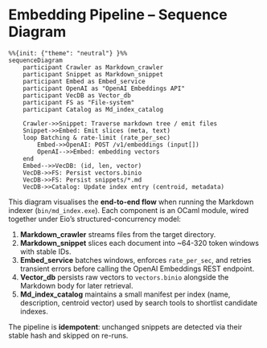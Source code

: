 # Embedding Pipeline – Sequence Diagram

```mermaid
%%{init: {"theme": "neutral"} }%%
sequenceDiagram
    participant Crawler as Markdown_crawler
    participant Snippet as Markdown_snippet
    participant Embed as Embed_service
    participant OpenAI as "OpenAI Embeddings API"
    participant VecDB as Vector_db
    participant FS as "File-system"
    participant Catalog as Md_index_catalog

    Crawler->>Snippet: Traverse markdown tree / emit files
    Snippet->>Embed: Emit slices (meta, text)
    loop Batching & rate-limit (rate_per_sec)
        Embed->>OpenAI: POST /v1/embeddings (input[])
        OpenAI-->>Embed: embedding vectors
    end
    Embed-->>VecDB: (id, len, vector)
    VecDB->>FS: Persist vectors.binio
    VecDB->>FS: Persist snippets/*.md
    VecDB->>Catalog: Update index entry (centroid, metadata)
```

This diagram visualises the **end-to-end flow** when running the Markdown indexer (`bin/md_index.exe`).  Each component is an OCaml module, wired together under Eio’s structured-concurrency model:

1. **Markdown_crawler** streams files from the target directory.
2. **Markdown_snippet** slices each document into ~64-320 token windows with stable IDs.
3. **Embed_service** batches windows, enforces `rate_per_sec`, and retries transient errors before calling the OpenAI Embeddings REST endpoint.
4. **Vector_db** persists raw vectors to `vectors.binio` alongside the Markdown body for later retrieval.
5. **Md_index_catalog** maintains a small manifest per index (name, description, centroid vector) used by search tools to shortlist candidate indexes.

The pipeline is **idempotent**: unchanged snippets are detected via their stable hash and skipped on re-runs.

